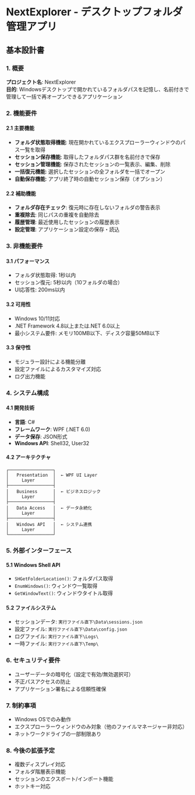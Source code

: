 # NextExplorer - デスクトップフォルダ管理アプリ
## 基本設計書

### 1. 概要
**プロジェクト名**: NextExplorer  
**目的**: Windowsデスクトップで開かれているフォルダパスを記憶し、名前付きで管理して一括で再オープンできるアプリケーション

### 2. 機能要件

#### 2.1 主要機能
- **フォルダ状態取得機能**: 現在開かれているエクスプローラーウィンドウのパス一覧を取得
- **セッション保存機能**: 取得したフォルダパス群を名前付きで保存
- **セッション管理機能**: 保存されたセッションの一覧表示、編集、削除
- **一括復元機能**: 選択したセッションの全フォルダを一括でオープン
- **自動保存機能**: アプリ終了時の自動セッション保存（オプション）

#### 2.2 補助機能
- **フォルダ存在チェック**: 復元時に存在しないフォルダの警告表示
- **重複除去**: 同じパスの重複を自動除去
- **履歴管理**: 最近使用したセッションの履歴表示
- **設定管理**: アプリケーション設定の保存・読込

### 3. 非機能要件

#### 3.1 パフォーマンス
- フォルダ状態取得: 1秒以内
- セッション復元: 5秒以内（10フォルダの場合）
- UI応答性: 200ms以内

#### 3.2 可用性
- Windows 10/11対応
- .NET Framework 4.8以上または.NET 6.0以上
- 最小システム要件: メモリ100MB以下、ディスク容量50MB以下

#### 3.3 保守性
- モジュラー設計による機能分離
- 設定ファイルによるカスタマイズ対応
- ログ出力機能

### 4. システム構成

#### 4.1 開発技術
- **言語**: C#
- **フレームワーク**: WPF (.NET 6.0)
- **データ保存**: JSON形式
- **Windows API**: Shell32, User32

#### 4.2 アーキテクチャ
```
┌─────────────────┐
│   Presentation  │  ← WPF UI Layer
│     Layer       │
├─────────────────┤
│   Business      │  ← ビジネスロジック
│     Layer       │
├─────────────────┤
│   Data Access   │  ← データ永続化
│     Layer       │
├─────────────────┤
│   Windows API   │  ← システム連携
│     Layer       │
└─────────────────┘
```

### 5. 外部インターフェース

#### 5.1 Windows Shell API
- `SHGetFolderLocation()`: フォルダパス取得
- `EnumWindows()`: ウィンドウ一覧取得
- `GetWindowText()`: ウィンドウタイトル取得

#### 5.2 ファイルシステム
- セッションデータ: `実行ファイル直下\Data\sessions.json`
- 設定ファイル: `実行ファイル直下\Data\config.json`
- ログファイル: `実行ファイル直下\Logs\`
- 一時ファイル: `実行ファイル直下\Temp\`

### 6. セキュリティ要件
- ユーザーデータの暗号化（設定で有効/無効選択可）
- 不正パスアクセスの防止
- アプリケーション署名による信頼性確保

### 7. 制約事項
- Windows OSでのみ動作
- エクスプローラーウィンドウのみ対象（他のファイルマネージャー非対応）
- ネットワークドライブの一部制限あり

### 8. 今後の拡張予定
- 複数ディスプレイ対応
- フォルダ階層表示機能
- セッションのエクスポート/インポート機能
- ホットキー対応